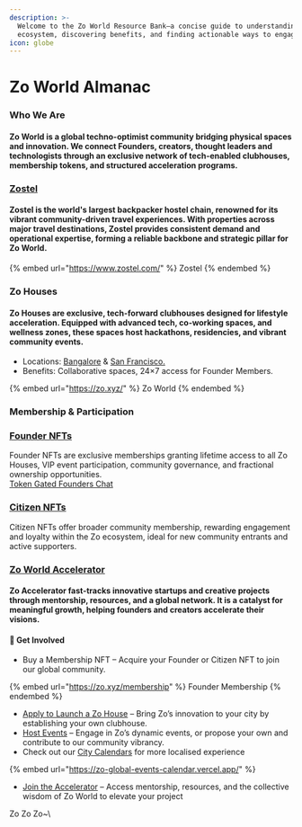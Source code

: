 ```yaml
---
description: >-
  Welcome to the Zo World Resource Bank—a concise guide to understanding the Zo
  ecosystem, discovering benefits, and finding actionable ways to engage.
icon: globe
---
```


# Zo World Almanac

### Who We Are

#### Zo World is a global techno-optimist community bridging physical spaces and innovation. We connect Founders, creators, thought leaders and technologists through an exclusive network of tech-enabled clubhouses, membership tokens, and structured acceleration programs.

### [Zostel](https://www.zostel.com/)

#### Zostel is the world's largest backpacker hostel chain, renowned for its vibrant community-driven travel experiences. With properties across major travel destinations, Zostel provides consistent demand and operational expertise, forming a reliable backbone and strategic pillar for Zo World.

{% embed url="https://www.zostel.com/" %}
Zostel
{% endembed %}

### Zo Houses

#### Zo Houses are exclusive, tech-forward clubhouses designed for lifestyle acceleration. Equipped with advanced tech, co-working spaces, and wellness zones, these spaces host hackathons, residencies, and vibrant community events.

* Locations: [Bangalore](../zo-house/zo-house-locations.md) & [San Francisco.](../zo-house/zo-house-locations.md)
* Benefits: Collaborative spaces, 24×7 access for Founder Members.

{% embed url="https://zo.xyz/" %}
Zo World
{% endembed %}

### Membership & Participation

### [Founder NFTs](https://opensea.io/collection/founders-of-zo-world)

Founder NFTs are exclusive memberships granting lifetime access to all Zo Houses, VIP event participation, community governance, and fractional ownership opportunities.\
[Token Gated Founders Chat](https://telegram.me/collablandbot?start=VFBDI1RFTCNDT01NIy0xMDAxNzk2Nzg1MTU5)

### [Citizen NFTs](https://opensea.io/collection/citizens-of-zo-world)

Citizen NFTs offer broader community membership, rewarding engagement and loyalty within the Zo ecosystem, ideal for new community entrants and active supporters.

### [Zo World Accelerator](https://zo-world.vercel.app/)

#### Zo Accelerator fast-tracks innovative startups and creative projects through mentorship, resources, and a global network. It is a catalyst for meaningful growth, helping founders and creators accelerate their visions.

#### 🎯 Get Involved

* Buy a Membership NFT – Acquire your Founder or Citizen NFT to join our global community.

{% embed url="https://zo.xyz/membership" %}
Founder Membership
{% endembed %}

* [Apply to Launch a Zo House](https://samuraizan.gitbook.io/zo-house-wiki/zo-house-growth) – Bring Zo’s innovation to your city by establishing your own clubhouse.
* [Host Events](../parties/how-to-party-with-zo.md) – Engage in Zo’s dynamic events, or propose your own and contribute to our community vibrancy.
* Check out our [City Calendars](../parties/city-calendars.md) for more localised experience

{% embed url="https://zo-global-events-calendar.vercel.app/" %}

* [Join the Accelerator](https://zostel.typeform.com/ZoWorld) – Access mentorship, resources, and the collective wisdom of Zo World to elevate your project

Zo Zo Zo\~\
